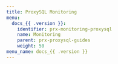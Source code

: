 ```yaml
---
title: ProxySQL Monitoring
menu:
  docs_{{ .version }}:
    identifier: prx-monitoring-proxysql
    name: Monitoring
    parent: prx-proxysql-guides
    weight: 50
menu_name: docs_{{ .version }}
---
```

